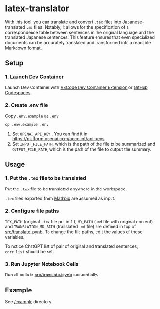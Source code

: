 # latex-translator

With this tool, you can translate and convert `.tex` files into Japanese-translated `.md` files.
Notably, it allows for the specification of a correspondence table between sentences in the original language and the translated Japanese sentences.
This feature ensures that even specialized documents can be accurately translated and transformed into a readable Markdown format.

## Setup

### 1. Launch Dev Container

Launch Dev Container with [VSCode Dev Container Extension](https://code.visualstudio.com/docs/devcontainers/containers) or [GitHub Codespaces](https://github.com/features/codespaces).

### 2. Create .env file

Copy `.env.example` as `.env`

```
cp .env.example .env
```

1. Set `OPENAI_API_KEY` .
   You can find it in https://platform.openai.com/account/api-keys
2. Set `INPUT_FILE_PATH`, which is the path of the file to be summarized and `OUTPUT_FILE_PATH`, which is the path of the file to output the summary.

## Usage

### 1. Put the `.tex` file to be translated

Put the `.tex` file to be translated anywhere in the workspace.

`.tex` files exported from [Mathpix](https://mathpix.com/) are assumed as input.

### 2. Configure file paths

`TEX_PATH` (original `.tex` file put in 1.), `MD_PATH` (`.md` file with original content) and `TRANSLATION_MD_PATH` (translated `.md` file) are defined in top of [src/translate.ipynb](./src/translate.ipynb).
To change the file paths, edit the values of these variables.

To notice ChatGPT list of pair of original and translated sentences, `corr_list` should be set.

### 3. Run Jupyter Notebook Cells

Run all cells in [src/translate.ipynb](./src/translate.ipynb) sequentially.

## Example

See [/example](./example) directory.
